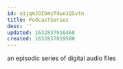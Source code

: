 ```yaml
---
id: o1jqmJOIbmyT4wo1QSvtn
title: PodcastSeries
desc: ''
updated: 1632837916468
created: 1632837819580
---
```


an episodic series of digital audio files
